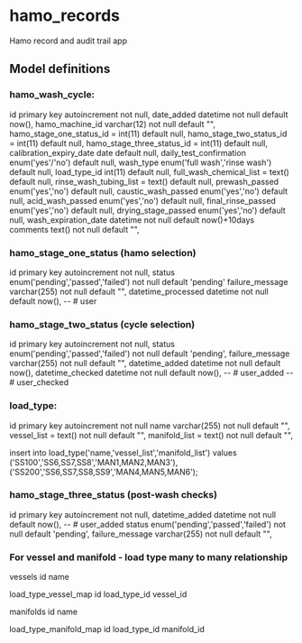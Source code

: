 # hamo_records
Hamo record and audit trail app


## Model definitions

### hamo_wash_cycle:
id primary key autoincrement not null,
date_added datetime not null default now(),
hamo_machine_id varchar(12) not null default "", 
hamo_stage_one_status_id = int(11) default null,
hamo_stage_two_status_id = int(11) default null,
hamo_stage_three_status_id = int(11) default null,
calibration_expiry_date date default null,
daily_test_confirmation enum('yes'/'no') default null,
wash_type enum('full wash','rinse wash') default null,
load_type_id int(11) default null,
full_wash_chemical_list = text() default null,
rinse_wash_tubing_list = text() default null,
prewash_passed enum('yes','no') default null,
caustic_wash_passed enum('yes','no') default null,
acid_wash_passed enum('yes','no') default null,
final_rinse_passed enum('yes','no') default null,
drying_stage_passed enum('yes','no') default null,
wash_expiration_date datetime not null default now()+10days
comments text() not null default "",


### hamo_stage_one_status (hamo selection)
id primary key autoincrement not null,
status enum('pending','passed','failed') not null default 'pending'
failure_message varchar(255) not null default "",
datetime_processed datetime not null default now(),
-- # user 

### hamo_stage_two_status (cycle selection)
id primary key autoincrement not null,
status enum('pending','passed','failed') not null default 'pending',
failure_message varchar(255) not null default "",
datetime_added datetime not null default now(),
datetime_checked datetime not null default now(),
-- # user_added 
-- # user_checked 

### load_type:
id primary key autoincrement not null
name varchar(255) not null default "",
vessel_list = text() not null default "",
manifold_list = text() not null default "",

insert into load_type('name,'vessel_list','manifold_list')
values 
('SS100','SS6,SS7,SS8','MAN1,MAN2,MAN3'),
('SS200','SS6,SS7,SS8,SS9','MAN4,MAN5,MAN6');


### hamo_stage_three_status (post-wash checks)
id primary key autoincrement not null,
datetime_added datetime not null default now(),
-- # user_added 
status enum('pending','passed','failed') not null default 'pending',
failure_message varchar(255) not null default "", 


### For vessel and manifold - load type many to many relationship

vessels
id
name

load_type_vessel_map
id
load_type_id
vessel_id

manifolds
id
name

load_type_manifold_map
id
load_type_id
manifold_id

